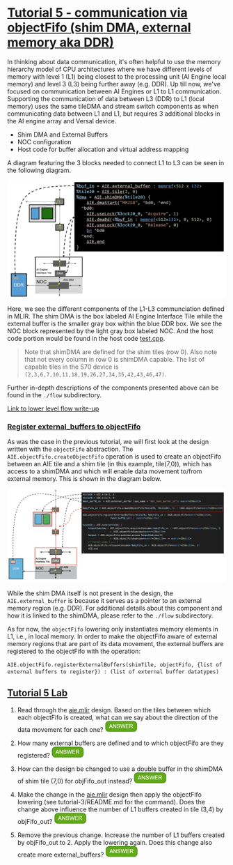 <!---//===- README.md --------------------------*- Markdown -*-===//
//
// This file is licensed under the Apache License v2.0 with LLVM Exceptions.
// See https://llvm.org/LICENSE.txt for license information.
// SPDX-License-Identifier: Apache-2.0 WITH LLVM-exception
//
// Copyright (C) 2022, Advanced Micro Devices, Inc.
// 
//===----------------------------------------------------------------------===//-->

# <ins>Tutorial 5 - communication via objectFifo (shim DMA, external memory aka DDR)</ins>

In thinking about data communication, it's often helpful to use the memory hierarchy model of CPU architectures where we have different levels of memory with level 1 (L1) being closest to the processing unit (AI Engine local memory) and level 3 (L3) being further away (e.g. DDR). Up till now, we've focused on communication between AI Engines or L1 to L1 communication. Supporting the communication of data between L3 (DDR) to L1 (local memory) uses the same tileDMA and stream switch components as when communicating data between L1 and L1, but requires 3 additional blocks in the AI engine array and Versal device.

* Shim DMA and External Buffers
* NOC configuration
* Host code for buffer allocation and virtual address mapping

A diagram featuring the 3 blocks needed to connect L1 to L3 can be seen in the following diagram.
<p><img src="../images/diagram9.jpg?raw=true" width="800"><p>

Here, we see the different components of the L1-L3 communciation defined in MLIR. The shim DMA is the box labeled AI Engine Interface Tile while the external buffer is the smaller gray box within the blue DDR box. We see the NOC block represented by the light gray box labeled NOC. And the host code portion would be found in the host code [test.cpp](./test.cpp). 
> Note that shimDMA are defined for the shim tiles (row 0). Also note that not every column in row 0 is shimDMA capable. The list of capable tiles in the S70 device is `(2,3,6,7,10,11,18,19,26,27,34,35,42,43,46,47)`.

Further in-depth descriptions of the components presented above can be found in the `./flow` subdirectory. 

[Link to lower level flow write-up](./flow)

### <ins> Register external_buffers to objectFifo</ins>

As was the case in the previous tutorial, we will first look at the design written with the `objectFifo` abstraction. The `AIE.objectFifo.createObjectFifo` operation is used to create an objectFifo between an AIE tile and a shim tile (in this example, tile(7,0)), which has access to a shimDMA and which will enable data movement to/from external memory. This is shown in the diagram below.

<img src="../images/OF_external_mem.png" width="1000">

While the shim DMA itself is not present in the design, the `AIE.external_buffer` is because it serves as a pointer to an external memory region (e.g. DDR). For additional details about this component and how it is linked to the shimDMA, please refer to the `./flow` subdirectory. 

As for now, the `objectFifo` lowering only instantiates memory elements in L1, i.e., in local memory. In order to make the objectFifo aware of external memory regions that are part of its data movement, the external buffers are registered to the objectFifo with the operation:
```
AIE.objectFifo.registerExternalBuffers(shimTile, objectFifo, {list of external buffers to register}) : (list of external buffer datatypes)
``` 

## <ins>Tutorial 5 Lab </ins>

1. Read through the [aie.mlir](aie.mlir) design. Based on the tiles between which each objectFifo is created, what can we say about the direction of the data movement for each one? <img src="../images/answer1.jpg" title="objFifo_in is for reading (DDR->L1). objFifo_out is for writing (L1->DDR)." height=25>

2. How many external buffers are defined and to which objectFifo are they registered? <img src="../images/answer1.jpg" title="2 buffers. ext_buf70_in is registered to objFifo_in. ext_buf70_out is registered to objFifo_out." height=25>

3. How can the design be changed to use a double buffer in the shimDMA of shim tile (7,0) for objFifo_out instead? <img src="../images/answer1.jpg" title="An additional AIE.external_buffer should be created and registered to objFifo_out." height=25>

4. Make the change in the [aie.mlir](aie.mlir) design then apply the objectFifo lowering (see tutorial-3/README.md for the command). Does the change above influence the number of L1 buffers created in tile (3,4) by objFifo_out? <img src="../images/answer1.jpg" title="No. The number of L1 buffers created in tile (3,4) is based on the size given to objFifo_out at creation, and based on the number of elements acquired by the core on tile (3,4)." height=25>

5. Remove the previous change. Increase the number of L1 buffers created by objFifo_out to 2. Apply the lowering again. Does this change also create more external_buffers? <img src="../images/answer1.jpg" title="No. External buffers must be explicitly created and registered to objFifo_out. The virtual address pointer of each external buffer must also be explicitly allocated by the host processor (see test.cpp)." height=25>
